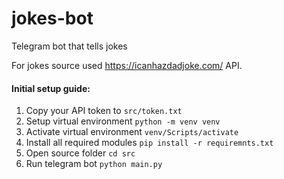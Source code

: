 # jokes-bot
Telegram bot that tells jokes

For jokes source used https://icanhazdadjoke.com/ API.

#### Initial setup guide:
1. Copy your API token to `src/token.txt`
2. Setup virtual environment `python -m venv venv`
3. Activate virtual environment `venv/Scripts/activate`
4. Install all required modules `pip install -r requiremnts.txt`
5. Open source folder `cd src`
6. Run telegram bot `python main.py`
